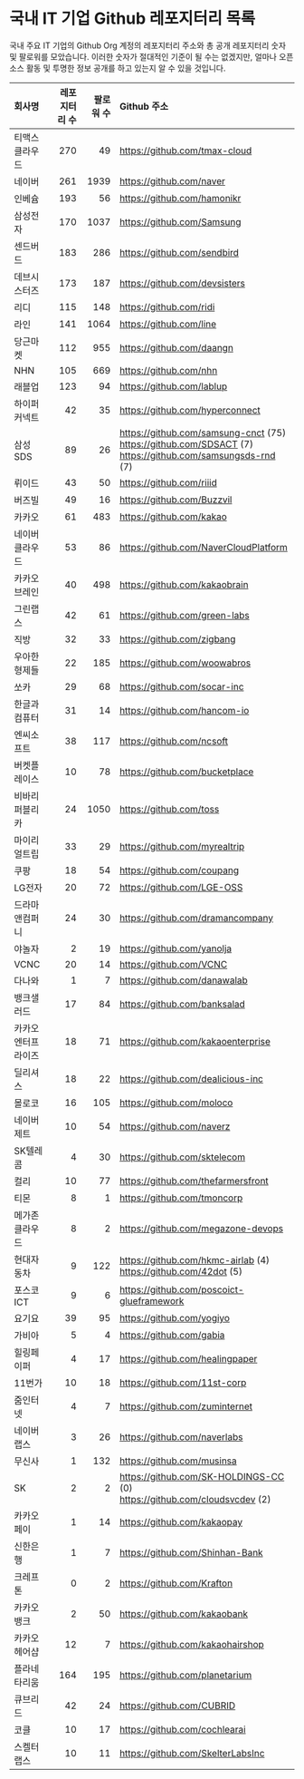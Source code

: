 # 국내 IT 기업 Github 레포지터리 목록
국내 주요 IT 기업의 Github Org 계정의 레포지터리 주소와 총 공개 레포지터리 숫자 및 팔로워를 모았습니다. 이러한 숫자가 절대적인 기준이 될 수는 없겠지만, 얼마나 오픈 소스 활동 및 투명한 정보 공개를 하고 있는지 알 수 있을 것입니다.

<!-- MARKDOWN_TABLE(GITHUB): START -->

| **회사명** | **레포지터리 수** | **팔로워 수** | **Github 주소** |
|:---|---:|---:|:---|
| 티맥스클라우드 | 270 | 49 | https://github.com/tmax-cloud |
| 네이버 | 261 | 1939 | https://github.com/naver |
| 인베슘 | 193 | 56 | https://github.com/hamonikr |
| 삼성전자 | 170 | 1037 | https://github.com/Samsung |
| 센드버드 | 183 | 286 | https://github.com/sendbird |
| 데브시스터즈 | 173 | 187 | https://github.com/devsisters |
| 리디 | 115 | 148 | https://github.com/ridi |
| 라인 | 141 | 1064 | https://github.com/line |
| 당근마켓 | 112 | 955 | https://github.com/daangn |
| NHN | 105 | 669 | https://github.com/nhn |
| 래블업 | 123 | 94 | https://github.com/lablup |
| 하이퍼커넥트 | 42 | 35 | https://github.com/hyperconnect |
| 삼성SDS | 89 | 26 | https://github.com/samsung-cnct (75)<br />https://github.com/SDSACT (7)<br />https://github.com/samsungsds-rnd (7) |
| 뤼이드 | 43 | 50 | https://github.com/riiid |
| 버즈빌 | 49 | 16 | https://github.com/Buzzvil |
| 카카오 | 61 | 483 | https://github.com/kakao |
| 네이버클라우드 | 53 | 86 | https://github.com/NaverCloudPlatform |
| 카카오브레인 | 40 | 498 | https://github.com/kakaobrain |
| 그린랩스 | 42 | 61 | https://github.com/green-labs |
| 직방 | 32 | 33 | https://github.com/zigbang |
| 우아한형제들 | 22 | 185 | https://github.com/woowabros |
| 쏘카 | 29 | 68 | https://github.com/socar-inc |
| 한글과컴퓨터 | 31 | 14 | https://github.com/hancom-io |
| 엔씨소프트 | 38 | 117 | https://github.com/ncsoft |
| 버켓플레이스 | 10 | 78 | https://github.com/bucketplace |
| 비바리퍼블리카 | 24 | 1050 | https://github.com/toss |
| 마이리얼트립 | 33 | 29 | https://github.com/myrealtrip |
| 쿠팡 | 18 | 54 | https://github.com/coupang |
| LG전자 | 20 | 72 | https://github.com/LGE-OSS |
| 드라마앤컴퍼니 | 24 | 30 | https://github.com/dramancompany |
| 야놀자 | 2 | 19 | https://github.com/yanolja |
| VCNC | 20 | 14 | https://github.com/VCNC |
| 다나와 | 1 | 7 | https://github.com/danawalab |
| 뱅크샐러드 | 17 | 84 | https://github.com/banksalad |
| 카카오엔터프라이즈 | 18 | 71 | https://github.com/kakaoenterprise |
| 딜리셔스 | 18 | 22 | https://github.com/dealicious-inc |
| 몰로코 | 16 | 105 | https://github.com/moloco |
| 네이버제트 | 10 | 54 | https://github.com/naverz |
| SK텔레콤 | 4 | 30 | https://github.com/sktelecom |
| 컬리 | 10 | 77 | https://github.com/thefarmersfront |
| 티몬 | 8 | 1 | https://github.com/tmoncorp |
| 메가존클라우드 | 8 | 2 | https://github.com/megazone-devops |
| 현대자동차 | 9 | 122 | https://github.com/hkmc-airlab (4)<br />https://github.com/42dot (5) |
| 포스코ICT | 9 | 6 | https://github.com/poscoict-glueframework |
| 요기요 | 39 | 95 | https://github.com/yogiyo |
| 가비아 | 5 | 4 | https://github.com/gabia |
| 힐링페이퍼 | 4 | 17 | https://github.com/healingpaper |
| 11번가 | 10 | 18 | https://github.com/11st-corp |
| 줌인터넷 | 4 | 7 | https://github.com/zuminternet |
| 네이버랩스 | 3 | 26 | https://github.com/naverlabs |
| 무신사 | 1 | 132 | https://github.com/musinsa |
| SK | 2 | 2 | https://github.com/SK-HOLDINGS-CC (0)<br />https://github.com/cloudsvcdev (2) |
| 카카오페이 | 1 | 14 | https://github.com/kakaopay |
| 신한은행 | 1 | 7 | https://github.com/Shinhan-Bank |
| 크레프톤 | 0 | 2 | https://github.com/Krafton |
| 카카오뱅크 | 2 | 50 | https://github.com/kakaobank |
| 카카오헤어샵 | 12 | 7 | https://github.com/kakaohairshop |
| 플라네타리움 | 164 | 195 | https://github.com/planetarium |
| 큐브리드 | 42 | 24 | https://github.com/CUBRID |
| 코클 | 10 | 17 | https://github.com/cochlearai |
| 스켈터랩스 | 10 | 11 | https://github.com/SkelterLabsInc |

<!-- MARKDOWN_TABLE(GITHUB): END -->
